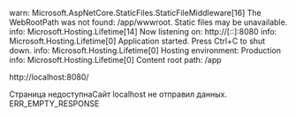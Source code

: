 warn: Microsoft.AspNetCore.StaticFiles.StaticFileMiddleware[16]
      The WebRootPath was not found: /app/wwwroot. Static files may be unavailable.
info: Microsoft.Hosting.Lifetime[14]
      Now listening on: http://[::]:8080
info: Microsoft.Hosting.Lifetime[0]
      Application started. Press Ctrl+C to shut down.
info: Microsoft.Hosting.Lifetime[0]
      Hosting environment: Production
info: Microsoft.Hosting.Lifetime[0]
      Content root path: /app



http://localhost:8080/

Страница недоступнаСайт localhost не отправил данных.
ERR_EMPTY_RESPONSE
